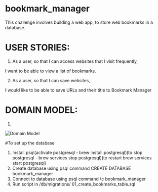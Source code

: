 # bookmark_manager

This challenge involves building a web app, to store web bookmarks in a database.

# USER STORIES:

1. As a user, so that I can access websites that I visit frequently,

I want to be able to view a list of bookmarks.

2. As a user, so that I can save websites,

I would like to be able to save URLs and their title to Bookmark Manager


# DOMAIN MODEL:
1.
![Domain Model](https://imgur.com/a/IPJ183a)


#To set up the database
1. Install psql(activate postgresql - brew install postgresql)(to stop postgresql - brew services stop postgresql)(to restart brew services start postgresql)
2. Create database using psql command CREATE DATABASE bookmark_manager
3. Connect to database using psql command \c bookmark_manager
4. Run script in /db/migrations/    01_create_bookmarks_table.sql
